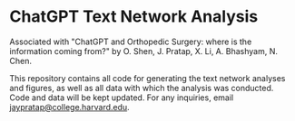 # ChatGPT Text Network Analysis

Associated with "ChatGPT and Orthopedic Surgery: where is the information coming from?" by O. Shen, J. Pratap, X. Li, A. Bhashyam, N. Chen.

This repository contains all code for generating the text network analyses and figures, as well as all data with which the analysis was conducted. Code and data will be kept updated. For any inquiries, email jaypratap@college.harvard.edu.
